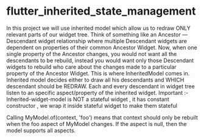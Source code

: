 # flutter_inherited_state_management

In this project we will use inherited model which allow us to redraw ONLY relevant parts of our widget tree.
Think of something like an Ancestor — Descendant widget relationship where multiple Descendant widgets
are dependent on properties of their common Ancestor Widget. Now, when one single property of the
Ancestor changes, you would not want all the descendants to be rebuild, instead you would want only those Descendant widgets
to rebuild who care about the changes made to a particular property of the Ancestor Widget.
This is where InheritedModel comes in.
Inherited model decides either to draw all his descendants and WHICH descendant should be REDRAW.
Each and every descendant in widget tree listen to an specific aspect/property of the inherited widget.
Important :- Inherited-widget-model is NOT a stateful widget , it has constant constructor , we wrap it inside stateful widget to make them stateful

Calling MyModel.of(context, 'foo') means that context should only be rebuilt when the foo aspect of MyModel changes. If the aspect is null, then the model supports all aspects.
